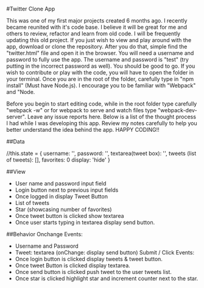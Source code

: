 #Twitter Clone App

This was one of my first major projects created 6 months ago. 
I recently became reunited with it's code base. 
I believe it will be great for me and others to review, refactor and learn from old code. 
I will be frequently updating this old project. 
If you just wish to view and play around with the app, download or clone the repository. 
After you do that, simple find the "twitter.html" file and open it in the browser. 
You will need a username and password to fully use the app. The username and password is "test" (try putting in the incorrect password as well).
You should be good to go. If you wish to contribute or play with the code, you will have to open the folder in your terminal. 
Once you are in the root of the folder, carefully type in "npm install" (Must have Node.js).
I encourage you to be familiar with "Webpack" and "Node.

Before you begin to start editing code, while in the root folder type carefully "webpack -w" or for webpack to serve and watch files type "webpack-dev-server".
Leave any issue reports here. 
Below is a list of the thought process I had while I was developing this app. 
Review my notes carefully to help you better understand the idea behind the app. HAPPY CODING!!

##Data

//this.state = {
    username: '',
    password: '',
    textarea(tweet box): '',
    tweets (list of tweets): [],
    favorites: 0
    display: 'hide'
}



##View
- User name and password input field
- Login button next to previous input fields
- Once logged in display Tweet Button
- List of tweets
- Star (showcasing number of favorites)
- Once tweet button is clicked show textarea
- Once user starts typing in textarea display send button.



##Behavior
Onchange Events:
- Username and Password
- Tweet: textarea (onChange: display send button)
Submit / Click Events:
- Once login button is clicked display tweets &
tweet button.
- Once tweet Button is clicked display textarea.
- Once send button is clicked push tweet to the user
tweets list.
- Once star is clicked highlight star and
increment counter next to the star.


